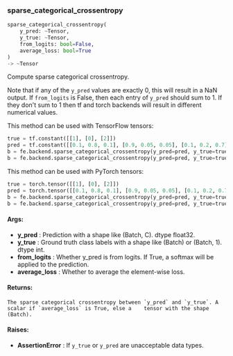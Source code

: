 

### sparse_categorical_crossentropy
```python
sparse_categorical_crossentropy(
	y_pred: ~Tensor,
	y_true: ~Tensor,
	from_logits: bool=False,
	average_loss: bool=True
)
-> ~Tensor
```
Compute sparse categorical crossentropy.

Note that if any of the `y_pred` values are exactly 0, this will result in a NaN output. If `from_logits` is
False, then each entry of `y_pred` should sum to 1. If they don't sum to 1 then tf and torch backends will
result in different numerical values.

This method can be used with TensorFlow tensors:
```python
true = tf.constant([[1], [0], [2]])
pred = tf.constant([[0.1, 0.8, 0.1], [0.9, 0.05, 0.05], [0.1, 0.2, 0.7]])
b = fe.backend.sparse_categorical_crossentropy(y_pred=pred, y_true=true)  # 0.228
b = fe.backend.sparse_categorical_crossentropy(y_pred=pred, y_true=true, average_loss=False)  # [0.22, 0.11, 0.36]
```

This method can be used with PyTorch tensors:
```python
true = torch.tensor([[1], [0], [2]])
pred = torch.tensor([[0.1, 0.8, 0.1], [0.9, 0.05, 0.05], [0.1, 0.2, 0.7]])
b = fe.backend.sparse_categorical_crossentropy(y_pred=pred, y_true=true)  # 0.228
b = fe.backend.sparse_categorical_crossentropy(y_pred=pred, y_true=true, average_loss=False)  # [0.22, 0.11, 0.36]
```


#### Args:

* **y_pred** :  Prediction with a shape like (Batch, C). dtype float32.
* **y_true** :  Ground truth class labels with a shape like (Batch) or (Batch, 1). dtype int.
* **from_logits** :  Whether y_pred is from logits. If True, a softmax will be applied to the prediction.
* **average_loss** :  Whether to average the element-wise loss.

#### Returns:
    The sparse categorical crossentropy between `y_pred` and `y_true`. A scalar if `average_loss` is True, else a    tensor with the shape (Batch).

#### Raises:

* **AssertionError** :  If `y_true` or `y_pred` are unacceptable data types.